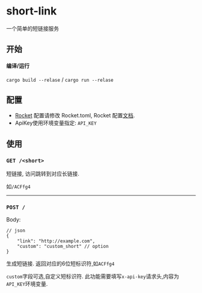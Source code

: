 # short-link
一个简单的短链接服务

## 开始
#### 编译/运行
`cargo build --relase` /
`cargo run --relase`

## 配置
* [Rocket](https://rocket.rs) 配置请修改 Rocket.toml,
Rocket 配置[文档](https://rocket.rs/master/guide/configuration).
* ApiKey使用环境变量指定: `API_KEY`

## 使用
### `GET /<short>`

短链接, 访问跳转到对应长链接.

如`/ACFfg4`

---

### `POST /`

Body:
```json5
// json
{
    "link": "http://example.com",
    "custom": "custom_short" // option
}
```

生成短链接. 返回对应的6位短标识符,如`ACFfg4`

`custom`字段可选,自定义短标识符.
此功能需要填写`x-api-key`请求头,内容为`API_KEY`环境变量.
